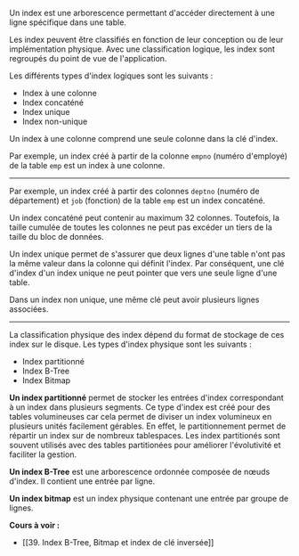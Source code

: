 Un index est une arborescence permettant d'accéder directement à une ligne spécifique dans une table.

Les index peuvent être classifiés en fonction de leur conception ou de leur implémentation physique. Avec une classification logique, les index sont regroupés du point de vue de l'application. 

Les différents types d'index logiques sont les suivants : 

- Index à une colonne
- Index concaténé
- Index unique
- Index non-unique

Un index à une colonne comprend une seule colonne dans la clé d'index.

Par exemple, un index créé à partir de la colonne `empno` (numéro d'employé) de la table `emp` est un index à une colonne.

---

Par exemple, un index créé à partir des colonnes `deptno` (numéro de département) et `job` (fonction) de la table `emp` est un index concaténé.

Un index concaténé peut contenir au maximum 32 colonnes. Toutefois, la taille cumulée de toutes les colonnes ne peut pas excéder un tiers de la taille du bloc de données.

Un index unique permet de s'assurer que deux lignes d'une table n'ont pas la même valeur dans la colonne qui définit l'index. Par conséquent, une clé d'index d'un index unique ne peut pointer que vers une seule ligne d'une table.

Dans un index non unique, une même clé peut avoir plusieurs lignes associées.

---

La classification physique des index dépend du format de stockage de ces index sur le disque. Les types d'index physique sont les suivants : 

- Index partitionné
- Index B-Tree
- Index Bitmap

**Un index partitionné** permet de stocker les entrées d'index correspondant à un index dans plusieurs segments. Ce type d'index est créé pour des tables volumineuses car cela permet de diviser un index volumineux en plusieurs unités facilement gérables. 
En effet, le partitionnement permet de répartir un index sur de nombreux tablespaces. Les index partitionés sont souvent utilisés avec des tables partitionées pour améliorer l'évolutivité et faciliter la gestion.

**Un index B-Tree** est une arborescence ordonnée composée de nœuds d'index. Il contient une entrée par ligne.

**Un index bitmap** est un index physique contenant une entrée par groupe de lignes.

**Cours à voir :**
- [[39. Index B-Tree, Bitmap et index de clé inversée]]